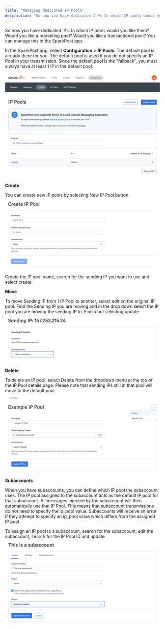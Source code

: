 ```yaml
---
title: "Managing dedicated IP Pools"
description: "So now you have dedicated I Ps In which IP pools would you like them Would you like a marketing pool Would you like a transaction pool You can manage this in the SparkPost app In the SparkPost app select account IP Pools The default pool is already there for..."
---
```


So now you have dedicated IPs. In which IP pools would you like them? Would you like a marketing pool? Would you like a transactional pool? You can manage this in the SparkPost app.

In the SparkPost app, select **Configuration** > **IP Pools**. The default pool is already there for you. The default pool is used if you do not specify an IP Pool in your transmission. Since the default pool is the "fallback", you must always have at least 1 IP in the default pool.
                                                                                                              

![](media/managing-dedicated-ip-pools/Screenshot_2016-06-09_16.07.21_original.png)

**Create**

You can create new IP pools by selecting New IP Pool button.
![](media/managing-dedicated-ip-pools/Screenshot_2016-06-09_16.03.36_original.png)
Create the IP pool name, search for the sending IP you want to use and select create.

**Move**

To move Sending IP from 1 IP Pool to another, select edit on the original IP pool. Find the Sending IP you are moving and in the drop down select the IP pool you are moving the sending IP to. Finish but selecting update.
![](media/managing-dedicated-ip-pools/Screenshot_2016-06-10_18.15.07_original.png)

**Delete**

To delete an IP pool, select Delete from the dropdown menu at the top of the IP Pool details page. Please note that sending IPs still in that pool will move to the default pool.
![](media/managing-dedicated-ip-pools/Screenshot_2016-06-10_18.17.09_original.png)

**Subaccounts**

When you have subaccounts, you can define which IP pool the subaccount uses.  The IP pool assigned to the subaccount acts as the default IP pool for that subaccount.  All messages injected by the subaccount will then automatically use that IP Pool. This means that subaccount transmissions do not need to specify the ip_pool value. Subaccounts will receive an error if they attempt to specify an ip_pool value which differs from the assigned IP pool.

To assign an IP pool to a subaccount, search for the subaccount, edit the subaccount, search for the IP Pool ID and update
![](media/managing-dedicated-ip-pools/Screenshot_2016-06-10_18.18.08_original.png)
